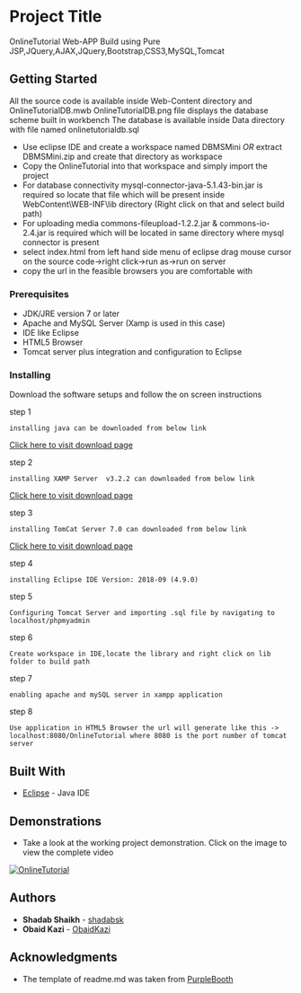 # Project Title
OnlineTutorial Web-APP Build using Pure JSP,JQuery,AJAX,JQuery,Bootstrap,CSS3,MySQL,Tomcat

## Getting Started
All the source code is available inside Web-Content directory and OnlineTutorialDB.mwb OnlineTutorialDB.png file displays the database scheme built in workbench
The database is available inside Data directory with file named onlinetutorialdb.sql
* Use eclipse IDE and create a workspace named DBMSMini *OR* extract DBMSMini.zip and create that directory as workspace 
* Copy the OnlineTutorial into that workspace and simply import the project
* For database connectivity mysql-connector-java-5.1.43-bin.jar is required so locate that file which will be present inside WebContent\WEB-INF\lib directory (Right click on that and select build path)
* For uploading media commons-fileupload-1.2.2.jar & commons-io-2.4.jar is required which will be located in same directory where mysql connector is present
* select index.html from left hand side menu of eclipse drag mouse cursor on the source code->right click->run as->run on server
* copy the url in the feasible browsers you are comfortable with

### Prerequisites

* JDK/JRE version 7 or later
* Apache and MySQL Server (Xamp is used in this case)
* IDE like Eclipse
* HTML5 Browser
* Tomcat server plus integration and configuration to Eclipse


### Installing

Download the software setups and follow the on screen instructions

step 1

```
installing java can be downloaded from below link
```
[Click here to visit download page](https://www.java.com/en/download/)

step 2

```
installing XAMP Server  v3.2.2 can downloaded from below link
```
[Click here to visit download page](https://sourceforge.net/projects/xampp/files/XAMPP%20Windows/5.6.21/)

step 3

```
installing TomCat Server 7.0 can downloaded from below link
```
[Click here to visit download page](https://tomcat.apache.org/download-70.cgi)

step 4

```
installing Eclipse IDE Version: 2018-09 (4.9.0) 
```

step 5

```
Configuring Tomcat Server and importing .sql file by navigating to localhost/phpmyadmin
```

step 6

```
Create workspace in IDE,locate the library and right click on lib folder to build path
```

step 7

```
enabling apache and mySQL server in xampp application
```

step 8
```
Use application in HTML5 Browser the url will generate like this -> localhost:8080/OnlineTutorial where 8080 is the port number of tomcat server
```


## Built With

* [Eclipse](https://projects.eclipse.org/projects/eclipse/releases/4.9.0) - Java IDE


## Demonstrations

* Take a look at the working project demonstration. Click on the image to view the complete video


[![OnlineTutorial](https://i.ytimg.com/vi/_MhfWNMuHcs/maxresdefault.jpg)](https://youtu.be/_MhfWNMuHcs)


## Authors

* **Shadab Shaikh** - [shadabsk](https://github.com/shadabsk)
* **Obaid Kazi** 	- [ObaidKazi](https://github.com/ObaidKazi)


## Acknowledgments

* The template of readme.md was taken from [PurpleBooth](https://github.com/PurpleBooth)


